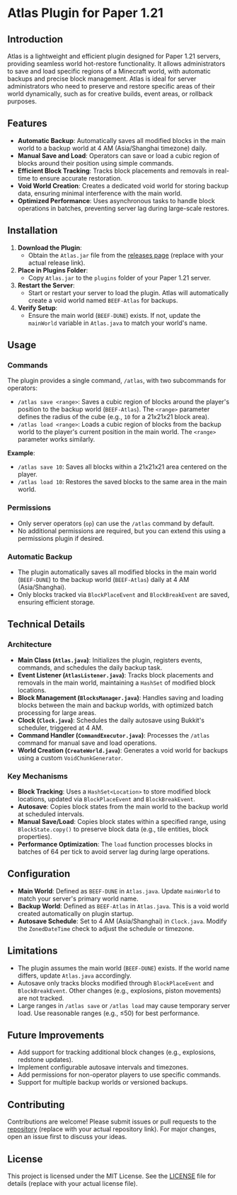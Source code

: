 # Atlas Plugin for Paper 1.21

## Introduction
Atlas is a lightweight and efficient plugin designed for Paper 1.21 servers, providing seamless world hot-restore functionality. It allows administrators to save and load specific regions of a Minecraft world, with automatic backups and precise block management. Atlas is ideal for server administrators who need to preserve and restore specific areas of their world dynamically, such as for creative builds, event areas, or rollback purposes.

## Features
- **Automatic Backup**: Automatically saves all modified blocks in the main world to a backup world at 4 AM (Asia/Shanghai timezone) daily.
- **Manual Save and Load**: Operators can save or load a cubic region of blocks around their position using simple commands.
- **Efficient Block Tracking**: Tracks block placements and removals in real-time to ensure accurate restoration.
- **Void World Creation**: Creates a dedicated void world for storing backup data, ensuring minimal interference with the main world.
- **Optimized Performance**: Uses asynchronous tasks to handle block operations in batches, preventing server lag during large-scale restores.

## Installation
1. **Download the Plugin**:
   - Obtain the `Atlas.jar` file from the [releases page](#) (replace with your actual release link).
2. **Place in Plugins Folder**:
   - Copy `Atlas.jar` to the `plugins` folder of your Paper 1.21 server.
3. **Restart the Server**:
   - Start or restart your server to load the plugin. Atlas will automatically create a void world named `BEEF-Atlas` for backups.
4. **Verify Setup**:
   - Ensure the main world (`BEEF-DUNE`) exists. If not, update the `mainWorld` variable in `Atlas.java` to match your world's name.

## Usage
### Commands
The plugin provides a single command, `/atlas`, with two subcommands for operators:
- `/atlas save <range>`: Saves a cubic region of blocks around the player's position to the backup world (`BEEF-Atlas`). The `<range>` parameter defines the radius of the cube (e.g., `10` for a 21x21x21 block area).
- `/atlas load <range>`: Loads a cubic region of blocks from the backup world to the player's current position in the main world. The `<range>` parameter works similarly.

**Example**:
- `/atlas save 10`: Saves all blocks within a 21x21x21 area centered on the player.
- `/atlas load 10`: Restores the saved blocks to the same area in the main world.

### Permissions
- Only server operators (`op`) can use the `/atlas` command by default.
- No additional permissions are required, but you can extend this using a permissions plugin if desired.

### Automatic Backup
- The plugin automatically saves all modified blocks in the main world (`BEEF-DUNE`) to the backup world (`BEEF-Atlas`) daily at 4 AM (Asia/Shanghai).
- Only blocks tracked via `BlockPlaceEvent` and `BlockBreakEvent` are saved, ensuring efficient storage.

## Technical Details
### Architecture
- **Main Class (`Atlas.java`)**: Initializes the plugin, registers events, commands, and schedules the daily backup task.
- **Event Listener (`AtlasListener.java`)**: Tracks block placements and removals in the main world, maintaining a `HashSet` of modified block locations.
- **Block Management (`BlocksManager.java`)**: Handles saving and loading blocks between the main and backup worlds, with optimized batch processing for large areas.
- **Clock (`Clock.java`)**: Schedules the daily autosave using Bukkit's scheduler, triggered at 4 AM.
- **Command Handler (`CommandExecutor.java`)**: Processes the `/atlas` command for manual save and load operations.
- **World Creation (`CreateWorld.java`)**: Generates a void world for backups using a custom `VoidChunkGenerator`.

### Key Mechanisms
- **Block Tracking**: Uses a `HashSet<Location>` to store modified block locations, updated via `BlockPlaceEvent` and `BlockBreakEvent`.
- **Autosave**: Copies block states from the main world to the backup world at scheduled intervals.
- **Manual Save/Load**: Copies block states within a specified range, using `BlockState.copy()` to preserve block data (e.g., tile entities, block properties).
- **Performance Optimization**: The `load` function processes blocks in batches of 64 per tick to avoid server lag during large operations.

## Configuration
- **Main World**: Defined as `BEEF-DUNE` in `Atlas.java`. Update `mainWorld` to match your server's primary world name.
- **Backup World**: Defined as `BEEF-Atlas` in `Atlas.java`. This is a void world created automatically on plugin startup.
- **Autosave Schedule**: Set to 4 AM (Asia/Shanghai) in `Clock.java`. Modify the `ZonedDateTime` check to adjust the schedule or timezone.

## Limitations
- The plugin assumes the main world (`BEEF-DUNE`) exists. If the world name differs, update `Atlas.java` accordingly.
- Autosave only tracks blocks modified through `BlockPlaceEvent` and `BlockBreakEvent`. Other changes (e.g., explosions, piston movements) are not tracked.
- Large ranges in `/atlas save` or `/atlas load` may cause temporary server load. Use reasonable ranges (e.g., ≤50) for best performance.

## Future Improvements
- Add support for tracking additional block changes (e.g., explosions, redstone updates).
- Implement configurable autosave intervals and timezones.
- Add permissions for non-operator players to use specific commands.
- Support for multiple backup worlds or versioned backups.

## Contributing
Contributions are welcome! Please submit issues or pull requests to the [repository](#) (replace with your actual repository link). For major changes, open an issue first to discuss your ideas.

## License
This project is licensed under the MIT License. See the [LICENSE](#) file for details (replace with your actual license file).